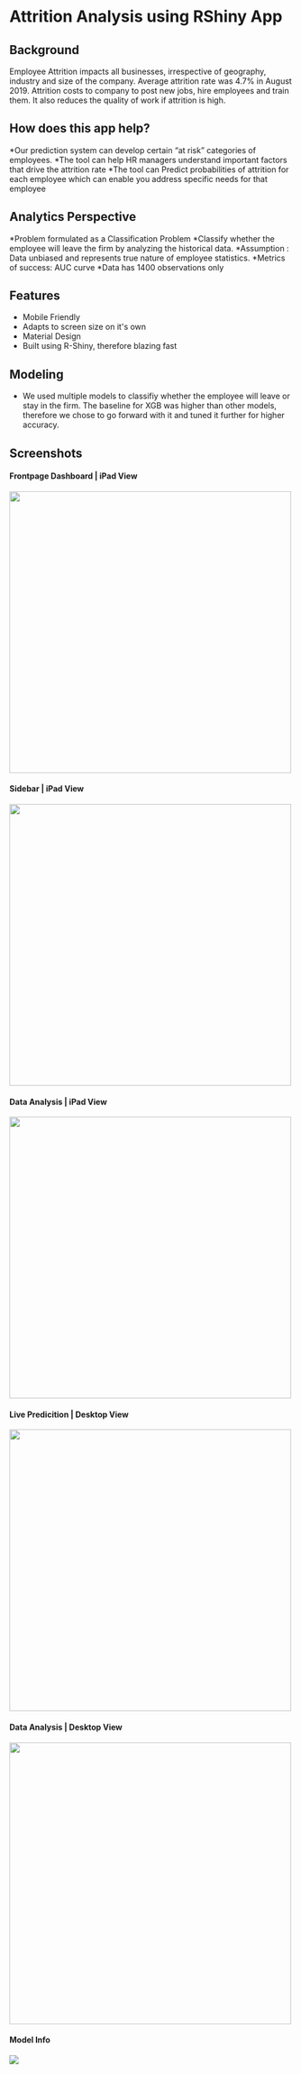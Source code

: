 # Attrition Analysis using RShiny App

## Background
Employee Attrition impacts all businesses, irrespective of geography, industry and size of the company. Average attrition rate was 4.7% in August 2019. Attrition costs to company to post new jobs, hire employees and train them. It also reduces the quality of work if attrition is high.

## How does this app help?
*Our prediction system can develop certain “at risk” categories of employees.
*The tool can help HR managers understand important factors that drive the attrition rate
*The tool can Predict probabilities of attrition for each employee which can enable you address specific needs for that employee

## Analytics Perspective

*Problem formulated as a Classification Problem
*Classify whether the employee will leave the firm by analyzing the historical data.
*Assumption : Data unbiased and represents true nature of employee statistics.
*Metrics of success: AUC curve
*Data has 1400 observations only

## Features
* Mobile Friendly 
* Adapts to screen size on it's own
* Material Design
* Built using R-Shiny, therefore blazing fast

## Modeling
* We used multiple models to classifiy whether the employee will leave or stay in the firm. The baseline for XGB was higher than other models, therefore we chose to go forward with it and tuned it further for higher accuracy. 

## Screenshots
#### Frontpage Dashboard | iPad View
<img src="https://i.imgur.com/loGvOSu.png" width="500">

#### Sidebar | iPad View
<img src="https://i.imgur.com/tB5Cefk.png" width="500">

#### Data Analysis | iPad View 
<img src="https://i.imgur.com/yk73PXL.png" width="500">

#### Live Predicition | Desktop View
<img src="https://i.imgur.com/gSGcbyG.png" width="500">

#### Data Analysis | Desktop View
<img src="https://i.imgur.com/lpymR3B.png" width="500">

#### Model Info
<img src="https://i.imgur.com/DNpsXWt.png">

